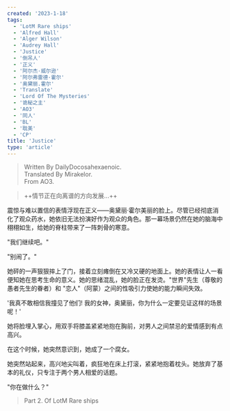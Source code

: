 ```yaml
---
created: '2023-1-18'
tags:
  - 'LotM Rare ships'
  - 'Alfred Hall'
  - 'Alger Wilson'
  - 'Audrey Hall'
  - 'Justice'
  - '倒吊人'
  - '正义'
  - '阿尔杰·威尔逊'
  - '阿尔弗雷德·霍尔'
  - '奥黛丽.霍尔'
  - 'Translate'
  - 'Lord Of The Mysteries'
  - '诡秘之主'
  - 'AO3'
  - '同人'
  - 'BL'
  - '耽美'
  - 'CP'
title: 'Justice'
type: 'article'
---
```


> Written By DailyDocosahexaenoic.  
> Translated By Mirakelor.  
> From AO3.

> ++情节正在向离谱的方向发展...++

震惊与难以置信的表情浮现在正义——奥黛丽·霍尔美丽的脸上。尽管已经彻底消化了观众药水，她依旧无法扮演好作为观众的角色。那一幕场景仍然在她的脑海中栩栩如生，给她的脊柱带来了一阵刺骨的寒意。

"我们继续吧。"

"别闹了。"

她砰的一声狠狠摔上了门，接着立刻瘫倒在又冷又硬的地面上。她的表情让人一看便知她在思考生命的意义。她的思绪混乱，她的脸正在发烫。"世界"先生（尊敬的愚者先生的眷者）和 "恋人"（阿蒙）之间的性吸引力使她的能力瞬间失效。

'我真不敢相信我撞见了他们! 我的女神，奥黛丽，你为什么一定要见证这样的场景呢！'

她将脸埋入掌心，用双手将膝盖紧紧地抱在胸前，对男人之间禁忌的爱情感到有点高兴。

在这个时候，她突然意识到，她成了一个腐女。

她突然站起来，高兴地尖叫着，疯狂地在床上打滚，紧紧地抱着枕头。她放弃了基本的礼仪，只专注于两个男人相爱的话题。

"你在做什么？"

> Part 2. Of LotM Rare ships
